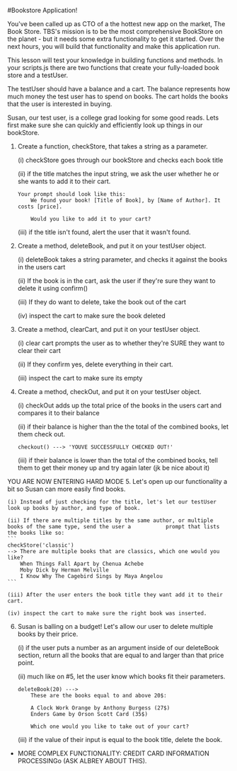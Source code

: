 #Bookstore Application!

You've been called up as CTO of a the hottest new app on the market, The Book Store. TBS's mission is to be the most comprehensive BookStore on the planet - but it needs some extra functionality to get it started. Over the next hours, you will build that functionality and make this application run.

This lesson will test your knowledge in building functions and methods. In your scripts.js there are two functions that create your fully-loaded book store and a testUser.

The testUser should have a balance and a cart. The balance represents how much money the test user has to spend on books. The cart holds the books that the user is interested in buying.

Susan, our test user, is a college grad looking for some good reads. Lets first make sure she can quickly and efficiently look up things in our bookStore.

1. Create a function, checkStore, that takes a string as a parameter.
	
	(i) checkStore goes through our bookStore and checks each book title

	(ii) if the title matches the input string, we ask the user whether he or she wants to add it to their cart.
	``` 
	Your prompt should look like this:
		We found your book! [Title of Book], by [Name of Author]. It costs [price].
		
		Would you like to add it to your cart?
	```
	
	(iii) if the title isn't found, alert the user that it wasn't found.

2. Create a method, deleteBook, and put it on your testUser object.
	
	(i) deleteBook takes a string parameter, and checks it against the books in the users cart
	
	(ii) If the book is in the cart, ask the user if they're sure they want to delete it using confirm()
	
	(iii) If they do want to delete, take the book out of the cart
	
	(iv) inspect the cart to make sure the book deleted

3. Create a method, clearCart, and put it on your testUser object.
	
	(i) clear cart prompts the user as to whether they're SURE they want to clear their cart
	
	(ii) If they confirm yes, delete everything in their cart.
	
	(iii) inspect the cart to make sure its empty

4. Create a method, checkOut, and put it on your testUser object.
	
	(i) checkOut adds up the total price of the books in the users cart and compares it to their balance
	
	(ii) if their balance is higher than the the total of the combined books, let them check out.
	
	```
	checkout() ---> 'YOUVE SUCCESSFULLY CHECKED OUT!'
	
	```
	
	(iii) if their balance is lower than the total of the combined books, tell them to get their money up and try 	again later (jk be nice about it)
	
YOU ARE NOW ENTERING HARD MODE
5. Let's open up our functionality a bit so Susan can more easily find books.
	
	(i) Instead of just checking for the title, let's let our testUser look up books by author, and type of book.
	
	(ii) If there are multiple titles by the same author, or multiple books of the same type, send the user a 	        prompt that lists the books like so:
	```
	checkStore('classic')
	--> There are multiple books that are classics, which one would you like?
		When Things Fall Apart by Chenua Achebe
		Moby Dick by Herman Melville
		I Know Why The Cagebird Sings by Maya Angelou
	```
	
	(iii) After the user enters the book title they want add it to their cart.
	
	(iv) inspect the cart to make sure the right book was inserted.
	
6. Susan is balling on a budget! Let's allow our user to delete multiple books by their price.
	
	(i) if the user puts a number as an argument inside of our deleteBook section, return all the books
	that are equal to and larger than that price point.
	
	(ii) much like on #5, let the user know which books fit their parameters.
	```
	deleteBook(20) --->
		These are the books equal to and above 20$:
		
		A Clock Work Orange by Anthony Burgess (27$)
		Enders Game by Orson Scott Card (35$)
		
		Which one would you like to take out of your cart?
	```
	
	(iii) if the value of their input is equal to the book title, delete the book.

- MORE COMPLEX FUNCTIONALITY: CREDIT CARD INFORMATION PROCESSINGo (ASK ALBREY ABOUT THIS).


